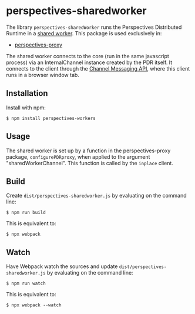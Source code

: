 # perspectives-sharedworker
The library `perspectives-sharedWorker` runs the Perspectives Distributed Runtime in a [shared worker](https://developer.mozilla.org/en-US/docs/Web/API/SharedWorker). This package is used exclusively in:
* [perspectives-proxy](https://github.com/joopringelberg/perspectives-proxy)

The shared worker connects to the core (run in the same javascript process) via an InternalChannel instance created by the PDR itself. It connects to the client through the [Channel Messaging API](https://developer.mozilla.org/en-US/docs/Web/API/Channel_Messaging_API), where this client runs in a browser window tab.

## Installation
Install with npm:

```
$ npm install perspectives-workers
```

## Usage
The shared worker is set up by a function in the perspectives-proxy package, `configurePDRproxy`, when applied to the argument "sharedWorkerChannel". This function is called by the `inplace` client.


## Build
Create `dist/perspectives-sharedworker.js` by evaluating on the command line:

```
$ npm run build
```
This is equivalent to:
```
$ npx webpack
```
## Watch
Have Webpack watch the sources and update `dist/perspectives-sharedworker.js` by evaluating on the command line:

```
$ npm run watch
```
This is equivalent to:
```
$ npx webpack --watch
```
